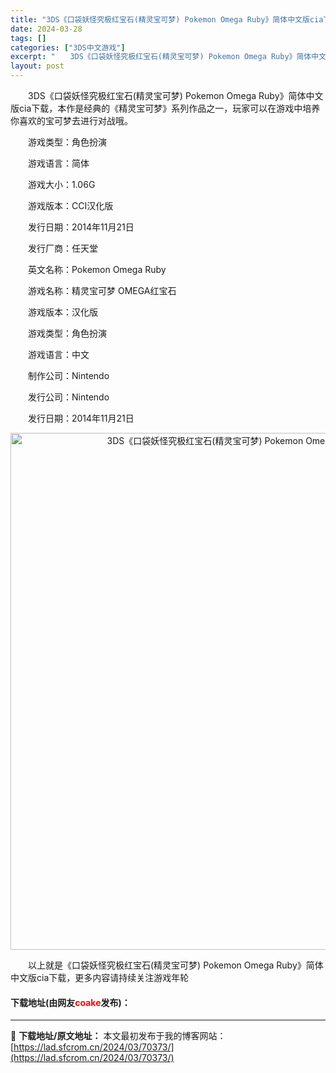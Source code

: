 ```yaml
---
title: "3DS《口袋妖怪究极红宝石(精灵宝可梦) Pokemon Omega Ruby》简体中文版cia下载"
date: 2024-03-28
tags: []
categories: ["3DS中文游戏"]
excerpt: "　　3DS《口袋妖怪究极红宝石(精灵宝可梦) Pokemon Omega Ruby》简体中文版cia下载，本作是经典的《精灵宝可梦》系列作品之一，玩家可以在游戏中培养你喜欢的宝可梦去进行对战哦。 　　游戏类型：角色扮演 　　游戏语言：简体 　　游戏大小：1.06G 　　游戏版本：CCI汉化版 　　发&hellip;"
layout: post
---
```


 <p>　　3DS《口袋妖怪究极红宝石(精灵宝可梦) Pokemon Omega Ruby》简体中文版cia下载，本作是经典的《精灵宝可梦》系列作品之一，玩家可以在游戏中培养你喜欢的宝可梦去进行对战哦。</p> <p>　　游戏类型：角色扮演</p> <p>　　游戏语言：简体</p> <p>　　游戏大小：1.06G</p> <p>　　游戏版本：CCI汉化版</p> <p>　　发行日期：2014年11月21日</p> <p>　　发行厂商：任天堂</p> <p>　　英文名称：Pokemon Omega Ruby</p> <p>　　游戏名称：精灵宝可梦 OMEGA红宝石</p> <p>　　游戏版本：汉化版</p> <p>　　游戏类型：角色扮演</p> <p>　　游戏语言：中文</p> <p>　　制作公司：Nintendo</p> <p>　　发行公司：Nintendo</p> <p>　　发行日期：2014年11月21日</p> <p align="center"><img align="" border="0" src="https://lad.sfcrom.cn/wp-content/uploads/2024/03/20240328_66054a312fcf6.jpg" width="827" alt="3DS《口袋妖怪究极红宝石(精灵宝可梦) Pokemon Omega Ruby》简体中文版cia下载" /></p> <p>　　以上就是《口袋妖怪究极红宝石(精灵宝可梦) Pokemon Omega Ruby》简体中文版cia下载，更多内容请持续关注游戏年轮</p> <p><h4>下载地址(由网友<font color="red">coake</font>发布)：</h4></p> 

---
📖 **下载地址/原文地址：** 本文最初发布于我的博客网站：[https://lad.sfcrom.cn/2024/03/70373/](https://lad.sfcrom.cn/2024/03/70373/)
